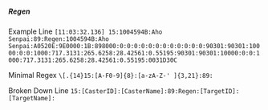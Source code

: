 ##### Regen

Example Line
`[11:03:32.136] 15:1004594B:Aho Senpai:89:Regen:1004594B:Aho Senpai:A0520E:9E0000:1B:898000:0:0:0:0:0:0:0:0:0:0:0:0:90301:90301:10000:0:0:1000:717.3131:265.6258:28.42561:0.55195:90301:90301:10000:0:0:1000:717.3131:265.6258:28.42561:0.55195:0031D30C`

Minimal Regex
`\[.{14}15:[A-F0-9]{8}:[a-zA-Z-' ]{3,21}:89:`

Broken Down Line
`15:[CasterID]:[CasterName]:89:Regen:[TargetID]:[TargetName]:`
